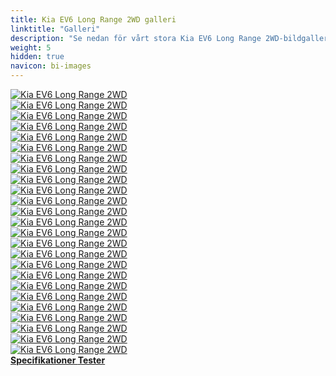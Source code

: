 ```yaml
---
title: Kia EV6 Long Range 2WD galleri
linktitle: "Galleri"
description: "Se nedan för vårt stora Kia EV6 Long Range 2WD-bildgalleri. Klicka på bilderna för högupplösta versioner."
weight: 5
hidden: true
navicon: bi-images
---
```

<!-- markdownlint-disable MD033 -->
<div class="row" id ="my-gallery">
	<div class="pswp-grid-item col-6 col-md-4">
		<a href="https://media.evkx.net/multimedia/models/kia/ev6/ev6_long_range_2wd/charging_1.jpg"
data-pswp-src="https://media.evkx.net/multimedia/models/kia/ev6/ev6_long_range_2wd/charging_1.jpg"
data-pswp-width="3000"
data-pswp-height="2000" 
target="_blank">
			<img src="https://media.evkx.net/multimedia/models/kia/ev6/ev6_long_range_2wd/charging_1_xst.jpg" alt="Kia EV6 Long Range 2WD" class="img-fluid img-thumbnail" />
		</a>
	</div>
	<div class="pswp-grid-item col-6 col-md-4">
		<a href="https://media.evkx.net/multimedia/models/kia/ev6/ev6_long_range_2wd/exterior_1.jpg"
data-pswp-src="https://media.evkx.net/multimedia/models/kia/ev6/ev6_long_range_2wd/exterior_1.jpg"
data-pswp-width="3000"
data-pswp-height="2017" 
target="_blank">
			<img src="https://media.evkx.net/multimedia/models/kia/ev6/ev6_long_range_2wd/exterior_1_xst.jpg" alt="Kia EV6 Long Range 2WD" class="img-fluid img-thumbnail" />
		</a>
	</div>
	<div class="pswp-grid-item col-6 col-md-4">
		<a href="https://media.evkx.net/multimedia/models/kia/ev6/ev6_long_range_2wd/exterior_2.jpg"
data-pswp-src="https://media.evkx.net/multimedia/models/kia/ev6/ev6_long_range_2wd/exterior_2.jpg"
data-pswp-width="3000"
data-pswp-height="2000" 
target="_blank">
			<img src="https://media.evkx.net/multimedia/models/kia/ev6/ev6_long_range_2wd/exterior_2_xst.jpg" alt="Kia EV6 Long Range 2WD" class="img-fluid img-thumbnail" />
		</a>
	</div>
	<div class="pswp-grid-item col-6 col-md-4">
		<a href="https://media.evkx.net/multimedia/models/kia/ev6/ev6_long_range_2wd/exterior_3.jpg"
data-pswp-src="https://media.evkx.net/multimedia/models/kia/ev6/ev6_long_range_2wd/exterior_3.jpg"
data-pswp-width="3000"
data-pswp-height="1999" 
target="_blank">
			<img src="https://media.evkx.net/multimedia/models/kia/ev6/ev6_long_range_2wd/exterior_3_xst.jpg" alt="Kia EV6 Long Range 2WD" class="img-fluid img-thumbnail" />
		</a>
	</div>
	<div class="pswp-grid-item col-6 col-md-4">
		<a href="https://media.evkx.net/multimedia/models/kia/ev6/ev6_long_range_2wd/exterior_4.jpg"
data-pswp-src="https://media.evkx.net/multimedia/models/kia/ev6/ev6_long_range_2wd/exterior_4.jpg"
data-pswp-width="3000"
data-pswp-height="1999" 
target="_blank">
			<img src="https://media.evkx.net/multimedia/models/kia/ev6/ev6_long_range_2wd/exterior_4_xst.jpg" alt="Kia EV6 Long Range 2WD" class="img-fluid img-thumbnail" />
		</a>
	</div>
	<div class="pswp-grid-item col-6 col-md-4">
		<a href="https://media.evkx.net/multimedia/models/kia/ev6/ev6_long_range_2wd/frontseats_1.jpg"
data-pswp-src="https://media.evkx.net/multimedia/models/kia/ev6/ev6_long_range_2wd/frontseats_1.jpg"
data-pswp-width="3000"
data-pswp-height="1999" 
target="_blank">
			<img src="https://media.evkx.net/multimedia/models/kia/ev6/ev6_long_range_2wd/frontseats_1_xst.jpg" alt="Kia EV6 Long Range 2WD" class="img-fluid img-thumbnail" />
		</a>
	</div>
	<div class="pswp-grid-item col-6 col-md-4">
		<a href="https://media.evkx.net/multimedia/models/kia/ev6/ev6_long_range_2wd/headlights_1.jpg"
data-pswp-src="https://media.evkx.net/multimedia/models/kia/ev6/ev6_long_range_2wd/headlights_1.jpg"
data-pswp-width="3000"
data-pswp-height="2000" 
target="_blank">
			<img src="https://media.evkx.net/multimedia/models/kia/ev6/ev6_long_range_2wd/headlights_1_xst.jpg" alt="Kia EV6 Long Range 2WD" class="img-fluid img-thumbnail" />
		</a>
	</div>
	<div class="pswp-grid-item col-6 col-md-4">
		<a href="https://media.evkx.net/multimedia/models/kia/ev6/ev6_long_range_2wd/headupdisplay_1.jpg"
data-pswp-src="https://media.evkx.net/multimedia/models/kia/ev6/ev6_long_range_2wd/headupdisplay_1.jpg"
data-pswp-width="3000"
data-pswp-height="2000" 
target="_blank">
			<img src="https://media.evkx.net/multimedia/models/kia/ev6/ev6_long_range_2wd/headupdisplay_1_xst.jpg" alt="Kia EV6 Long Range 2WD" class="img-fluid img-thumbnail" />
		</a>
	</div>
	<div class="pswp-grid-item col-6 col-md-4">
		<a href="https://media.evkx.net/multimedia/models/kia/ev6/ev6_long_range_2wd/interior_1.jpg"
data-pswp-src="https://media.evkx.net/multimedia/models/kia/ev6/ev6_long_range_2wd/interior_1.jpg"
data-pswp-width="3000"
data-pswp-height="2000" 
target="_blank">
			<img src="https://media.evkx.net/multimedia/models/kia/ev6/ev6_long_range_2wd/interior_1_xst.jpg" alt="Kia EV6 Long Range 2WD" class="img-fluid img-thumbnail" />
		</a>
	</div>
	<div class="pswp-grid-item col-6 col-md-4">
		<a href="https://media.evkx.net/multimedia/models/kia/ev6/ev6_long_range_2wd/interior_2.jpg"
data-pswp-src="https://media.evkx.net/multimedia/models/kia/ev6/ev6_long_range_2wd/interior_2.jpg"
data-pswp-width="3000"
data-pswp-height="1875" 
target="_blank">
			<img src="https://media.evkx.net/multimedia/models/kia/ev6/ev6_long_range_2wd/interior_2_xst.jpg" alt="Kia EV6 Long Range 2WD" class="img-fluid img-thumbnail" />
		</a>
	</div>
	<div class="pswp-grid-item col-6 col-md-4">
		<a href="https://media.evkx.net/multimedia/models/kia/ev6/ev6_long_range_2wd/interior_3.jpg"
data-pswp-src="https://media.evkx.net/multimedia/models/kia/ev6/ev6_long_range_2wd/interior_3.jpg"
data-pswp-width="3000"
data-pswp-height="1997" 
target="_blank">
			<img src="https://media.evkx.net/multimedia/models/kia/ev6/ev6_long_range_2wd/interior_3_xst.jpg" alt="Kia EV6 Long Range 2WD" class="img-fluid img-thumbnail" />
		</a>
	</div>
	<div class="pswp-grid-item col-6 col-md-4">
		<a href="https://media.evkx.net/multimedia/models/kia/ev6/ev6_long_range_2wd/interior_4.jpg"
data-pswp-src="https://media.evkx.net/multimedia/models/kia/ev6/ev6_long_range_2wd/interior_4.jpg"
data-pswp-width="3000"
data-pswp-height="2000" 
target="_blank">
			<img src="https://media.evkx.net/multimedia/models/kia/ev6/ev6_long_range_2wd/interior_4_xst.jpg" alt="Kia EV6 Long Range 2WD" class="img-fluid img-thumbnail" />
		</a>
	</div>
	<div class="pswp-grid-item col-6 col-md-4">
		<a href="https://media.evkx.net/multimedia/models/kia/ev6/ev6_long_range_2wd/main_1.jpg"
data-pswp-src="https://media.evkx.net/multimedia/models/kia/ev6/ev6_long_range_2wd/main_1.jpg"
data-pswp-width="3000"
data-pswp-height="2000" 
target="_blank">
			<img src="https://media.evkx.net/multimedia/models/kia/ev6/ev6_long_range_2wd/main_1_xst.jpg" alt="Kia EV6 Long Range 2WD" class="img-fluid img-thumbnail" />
		</a>
	</div>
	<div class="pswp-grid-item col-6 col-md-4">
		<a href="https://media.evkx.net/multimedia/models/kia/ev6/ev6_long_range_2wd/rearlights_1.jpg"
data-pswp-src="https://media.evkx.net/multimedia/models/kia/ev6/ev6_long_range_2wd/rearlights_1.jpg"
data-pswp-width="3000"
data-pswp-height="2000" 
target="_blank">
			<img src="https://media.evkx.net/multimedia/models/kia/ev6/ev6_long_range_2wd/rearlights_1_xst.jpg" alt="Kia EV6 Long Range 2WD" class="img-fluid img-thumbnail" />
		</a>
	</div>
	<div class="pswp-grid-item col-6 col-md-4">
		<a href="https://media.evkx.net/multimedia/models/kia/ev6/ev6_long_range_2wd/rearlights_2.jpg"
data-pswp-src="https://media.evkx.net/multimedia/models/kia/ev6/ev6_long_range_2wd/rearlights_2.jpg"
data-pswp-width="3000"
data-pswp-height="2000" 
target="_blank">
			<img src="https://media.evkx.net/multimedia/models/kia/ev6/ev6_long_range_2wd/rearlights_2_xst.jpg" alt="Kia EV6 Long Range 2WD" class="img-fluid img-thumbnail" />
		</a>
	</div>
	<div class="pswp-grid-item col-6 col-md-4">
		<a href="https://media.evkx.net/multimedia/models/kia/ev6/ev6_long_range_2wd/roof_1.jpg"
data-pswp-src="https://media.evkx.net/multimedia/models/kia/ev6/ev6_long_range_2wd/roof_1.jpg"
data-pswp-width="3000"
data-pswp-height="2000" 
target="_blank">
			<img src="https://media.evkx.net/multimedia/models/kia/ev6/ev6_long_range_2wd/roof_1_xst.jpg" alt="Kia EV6 Long Range 2WD" class="img-fluid img-thumbnail" />
		</a>
	</div>
	<div class="pswp-grid-item col-6 col-md-4">
		<a href="https://media.evkx.net/multimedia/models/kia/ev6/ev6_long_range_2wd/screens_1.jpg"
data-pswp-src="https://media.evkx.net/multimedia/models/kia/ev6/ev6_long_range_2wd/screens_1.jpg"
data-pswp-width="3000"
data-pswp-height="2003" 
target="_blank">
			<img src="https://media.evkx.net/multimedia/models/kia/ev6/ev6_long_range_2wd/screens_1_xst.jpg" alt="Kia EV6 Long Range 2WD" class="img-fluid img-thumbnail" />
		</a>
	</div>
	<div class="pswp-grid-item col-6 col-md-4">
		<a href="https://media.evkx.net/multimedia/models/kia/ev6/ev6_long_range_2wd/screens_2.jpg"
data-pswp-src="https://media.evkx.net/multimedia/models/kia/ev6/ev6_long_range_2wd/screens_2.jpg"
data-pswp-width="3000"
data-pswp-height="2000" 
target="_blank">
			<img src="https://media.evkx.net/multimedia/models/kia/ev6/ev6_long_range_2wd/screens_2_xst.jpg" alt="Kia EV6 Long Range 2WD" class="img-fluid img-thumbnail" />
		</a>
	</div>
	<div class="pswp-grid-item col-6 col-md-4">
		<a href="https://media.evkx.net/multimedia/models/kia/ev6/ev6_long_range_2wd/screens_3.jpg"
data-pswp-src="https://media.evkx.net/multimedia/models/kia/ev6/ev6_long_range_2wd/screens_3.jpg"
data-pswp-width="3000"
data-pswp-height="1999" 
target="_blank">
			<img src="https://media.evkx.net/multimedia/models/kia/ev6/ev6_long_range_2wd/screens_3_xst.jpg" alt="Kia EV6 Long Range 2WD" class="img-fluid img-thumbnail" />
		</a>
	</div>
	<div class="pswp-grid-item col-6 col-md-4">
		<a href="https://media.evkx.net/multimedia/models/kia/ev6/ev6_long_range_2wd/secondrowseats_1.jpg"
data-pswp-src="https://media.evkx.net/multimedia/models/kia/ev6/ev6_long_range_2wd/secondrowseats_1.jpg"
data-pswp-width="3000"
data-pswp-height="2400" 
target="_blank">
			<img src="https://media.evkx.net/multimedia/models/kia/ev6/ev6_long_range_2wd/secondrowseats_1_xst.jpg" alt="Kia EV6 Long Range 2WD" class="img-fluid img-thumbnail" />
		</a>
	</div>
	<div class="pswp-grid-item col-6 col-md-4">
		<a href="https://media.evkx.net/multimedia/models/kia/ev6/ev6_long_range_2wd/soundsystem_1.jpg"
data-pswp-src="https://media.evkx.net/multimedia/models/kia/ev6/ev6_long_range_2wd/soundsystem_1.jpg"
data-pswp-width="3000"
data-pswp-height="2000" 
target="_blank">
			<img src="https://media.evkx.net/multimedia/models/kia/ev6/ev6_long_range_2wd/soundsystem_1_xst.jpg" alt="Kia EV6 Long Range 2WD" class="img-fluid img-thumbnail" />
		</a>
	</div>
	<div class="pswp-grid-item col-6 col-md-4">
		<a href="https://media.evkx.net/multimedia/models/kia/ev6/ev6_long_range_2wd/trunk_1.jpg"
data-pswp-src="https://media.evkx.net/multimedia/models/kia/ev6/ev6_long_range_2wd/trunk_1.jpg"
data-pswp-width="3000"
data-pswp-height="1999" 
target="_blank">
			<img src="https://media.evkx.net/multimedia/models/kia/ev6/ev6_long_range_2wd/trunk_1_xst.jpg" alt="Kia EV6 Long Range 2WD" class="img-fluid img-thumbnail" />
		</a>
	</div>
	<div class="pswp-grid-item col-6 col-md-4">
		<a href="https://media.evkx.net/multimedia/models/kia/ev6/ev6_long_range_2wd/trunk_2.jpg"
data-pswp-src="https://media.evkx.net/multimedia/models/kia/ev6/ev6_long_range_2wd/trunk_2.jpg"
data-pswp-width="3000"
data-pswp-height="2000" 
target="_blank">
			<img src="https://media.evkx.net/multimedia/models/kia/ev6/ev6_long_range_2wd/trunk_2_xst.jpg" alt="Kia EV6 Long Range 2WD" class="img-fluid img-thumbnail" />
		</a>
	</div>
	<div class="pswp-grid-item col-6 col-md-4">
		<a href="https://media.evkx.net/multimedia/models/kia/ev6/ev6_long_range_2wd/trunk_3.jpg"
data-pswp-src="https://media.evkx.net/multimedia/models/kia/ev6/ev6_long_range_2wd/trunk_3.jpg"
data-pswp-width="3000"
data-pswp-height="2000" 
target="_blank">
			<img src="https://media.evkx.net/multimedia/models/kia/ev6/ev6_long_range_2wd/trunk_3_xst.jpg" alt="Kia EV6 Long Range 2WD" class="img-fluid img-thumbnail" />
		</a>
	</div>
	<div class="pswp-grid-item col-6 col-md-4">
		<a href="https://media.evkx.net/multimedia/models/kia/ev6/ev6_long_range_2wd/trunk_4.jpg"
data-pswp-src="https://media.evkx.net/multimedia/models/kia/ev6/ev6_long_range_2wd/trunk_4.jpg"
data-pswp-width="3000"
data-pswp-height="2000" 
target="_blank">
			<img src="https://media.evkx.net/multimedia/models/kia/ev6/ev6_long_range_2wd/trunk_4_xst.jpg" alt="Kia EV6 Long Range 2WD" class="img-fluid img-thumbnail" />
		</a>
	</div>
</div>
<script type="module">
  import PhotoSwipeLightbox from '/js/photoswipe-lightbox.esm.js';
    const lightbox = new PhotoSwipeLightbox({
       gallery: '#my-gallery',
        children: 'a',
        pswpModule: () => import('/js/photoswipe.esm.js')
    });
lightbox.init();
</script>
<div class="mt-3 mb-3">
<a href="../specifications/" class="text-decoration-none text-black">
<strong><i class="bi-arrow-left"></i> Specifikationer </strong>
</a>
<a href="../reviews/" class="text-decoration-none text-black float-end">
<strong>Tester <i class="bi-arrow-right"></i></strong>
</a>
</div>

